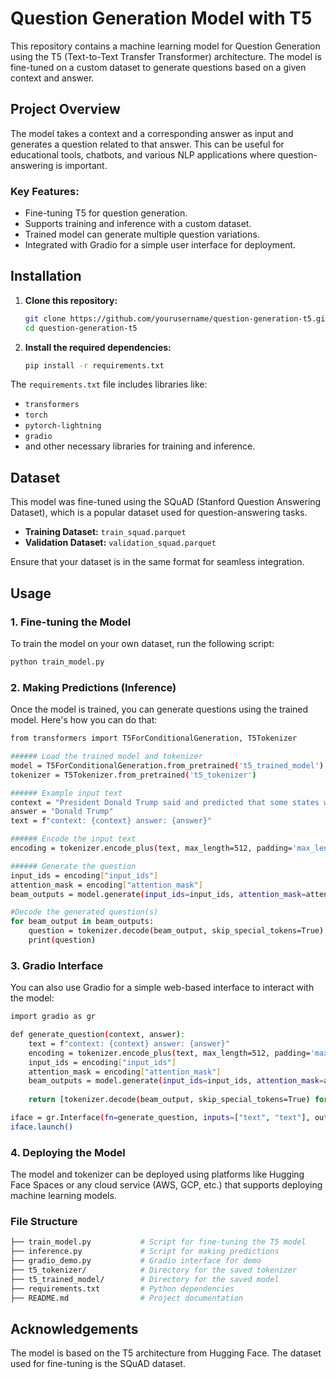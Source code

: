 # Question Generation Model with T5

This repository contains a machine learning model for Question Generation using the T5 (Text-to-Text Transfer Transformer) architecture. The model is fine-tuned on a custom dataset to generate questions based on a given context and answer.

## Project Overview

The model takes a context and a corresponding answer as input and generates a question related to that answer. This can be useful for educational tools, chatbots, and various NLP applications where question-answering is important.

### Key Features:
- Fine-tuning T5 for question generation.
- Supports training and inference with a custom dataset.
- Trained model can generate multiple question variations.
- Integrated with Gradio for a simple user interface for deployment.

## Installation

1. **Clone this repository:**
    ```bash
    git clone https://github.com/yourusername/question-generation-t5.git
    cd question-generation-t5
    ```

2. **Install the required dependencies:**
    ```bash
    pip install -r requirements.txt
    ```

The `requirements.txt` file includes libraries like:
- `transformers`
- `torch`
- `pytorch-lightning`
- `gradio`
- and other necessary libraries for training and inference.

## Dataset

This model was fine-tuned using the SQuAD (Stanford Question Answering Dataset), which is a popular dataset used for question-answering tasks.

- **Training Dataset:** `train_squad.parquet`
- **Validation Dataset:** `validation_squad.parquet`

Ensure that your dataset is in the same format for seamless integration.

## Usage

### 1. Fine-tuning the Model

To train the model on your own dataset, run the following script:

```bash
python train_model.py
```
### 2. Making Predictions (Inference)
Once the model is trained, you can generate questions using the trained model. Here's how you can do that:

```bash
from transformers import T5ForConditionalGeneration, T5Tokenizer

###### Load the trained model and tokenizer
model = T5ForConditionalGeneration.from_pretrained('t5_trained_model')
tokenizer = T5Tokenizer.from_pretrained('t5_tokenizer')

###### Example input text
context = "President Donald Trump said and predicted that some states would reopen this month."
answer = "Donald Trump"
text = f"context: {context} answer: {answer}"

###### Encode the input text
encoding = tokenizer.encode_plus(text, max_length=512, padding='max_length', truncation=True, return_tensors="pt")

###### Generate the question
input_ids = encoding["input_ids"]
attention_mask = encoding["attention_mask"]
beam_outputs = model.generate(input_ids=input_ids, attention_mask=attention_mask, max_length=72, num_beams=5, num_return_sequences=2)

#Decode the generated question(s)
for beam_output in beam_outputs:
    question = tokenizer.decode(beam_output, skip_special_tokens=True)
    print(question)
```
### 3. Gradio Interface
You can also use Gradio for a simple web-based interface to interact with the model:

```bash
import gradio as gr

def generate_question(context, answer):
    text = f"context: {context} answer: {answer}"
    encoding = tokenizer.encode_plus(text, max_length=512, padding='max_length', truncation=True, return_tensors="pt")
    input_ids = encoding["input_ids"]
    attention_mask = encoding["attention_mask"]
    beam_outputs = model.generate(input_ids=input_ids, attention_mask=attention_mask, max_length=72, num_beams=5, num_return_sequences=2)
    
    return [tokenizer.decode(beam_output, skip_special_tokens=True) for beam_output in beam_outputs]

iface = gr.Interface(fn=generate_question, inputs=["text", "text"], outputs="text")
iface.launch()
```
### 4. Deploying the Model
The model and tokenizer can be deployed using platforms like Hugging Face Spaces or any cloud service (AWS, GCP, etc.) that supports deploying machine learning models.

### File Structure
```bash
├── train_model.py           # Script for fine-tuning the T5 model
├── inference.py             # Script for making predictions
├── gradio_demo.py           # Gradio interface for demo
├── t5_tokenizer/            # Directory for the saved tokenizer
├── t5_trained_model/        # Directory for the saved model
├── requirements.txt         # Python dependencies
├── README.md                # Project documentation
```
## Acknowledgements
The model is based on the T5 architecture from Hugging Face.
The dataset used for fine-tuning is the SQuAD dataset.
